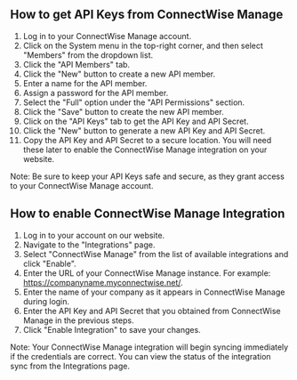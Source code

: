 ## How to get API Keys from ConnectWise Manage

1. Log in to your ConnectWise Manage account.
2. Click on the System menu in the top-right corner, and then select "Members" from the dropdown list.
3. Click the "API Members" tab.
4. Click the "New" button to create a new API member.
5. Enter a name for the API member.
6. Assign a password for the API member.
7. Select the "Full" option under the "API Permissions" section.
8. Click the "Save" button to create the new API member.
9. Click on the "API Keys" tab to get the API Key and API Secret. 
10. Click the "New" button to generate a new API Key and API Secret.
11. Copy the API Key and API Secret to a secure location. You will need these later to enable the ConnectWise Manage integration on your website.

Note: Be sure to keep your API Keys safe and secure, as they grant access to your ConnectWise Manage account.

## How to enable ConnectWise Manage Integration

1. Log in to your account on our website.
2. Navigate to the "Integrations" page.
3. Select "ConnectWise Manage" from the list of available integrations and click "Enable".
4. Enter the URL of your ConnectWise Manage instance. For example: https://companyname.myconnectwise.net/.
5. Enter the name of your company as it appears in ConnectWise Manage during login.
6. Enter the API Key and API Secret that you obtained from ConnectWise Manage in the previous steps.
7. Click "Enable Integration" to save your changes.

Note: Your ConnectWise Manage integration will begin syncing immediately if the credentials are correct. You can view the status of the integration sync from the Integrations page.

